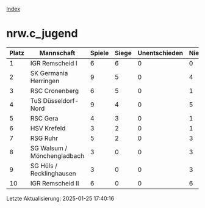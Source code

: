 [Index](./README.md)

# nrw.c_jugend

| Platz |  Mannschaft |  Spiele |  Siege |  Unentschieden |  Niederlagen |  Tore |  Differenz |  Punkte | 
| --- |  --- |  --- |  --- |  --- |  --- |  --- |  --- |  --- |  
|  1 |   IGR Remscheid I |   6 |   6 |   0 |   0 |   60:6 |   54 |   18 |  
|  2 |   SK Germania Herringen |   9 |   5 |   0 |   4 |   57:23 |   34 |   15 |  
|  3 |   RSC Cronenberg |   6 |   5 |   0 |   1 |   28:23 |   5 |   15 |  
|  4 |   TuS Düsseldorf-Nord |   9 |   4 |   0 |   5 |   36:57 |   -21 |   12 |  
|  5 |   RSC Gera |   4 |   3 |   0 |   1 |   23:12 |   11 |   9 |  
|  6 |   HSV Krefeld |   3 |   2 |   0 |   1 |   28:11 |   17 |   6 |  
|  7 |   RSG Ruhr |   5 |   2 |   0 |   3 |   11:34 |   -23 |   6 |  
|  8 |   SG Walsum / Mönchengladbach |   3 |   0 |   0 |   3 |   9:22 |   -13 |   0 |  
|  9 |   SG Hüls / Recklinghausen |   3 |   0 |   0 |   3 |   0:29 |   -29 |   0 |  
|  10 |   IGR Remscheid II |   6 |   0 |   0 |   6 |   5:40 |   -35 |   0 |  


Letzte Aktualisierung: 2025-01-25 17:40:16